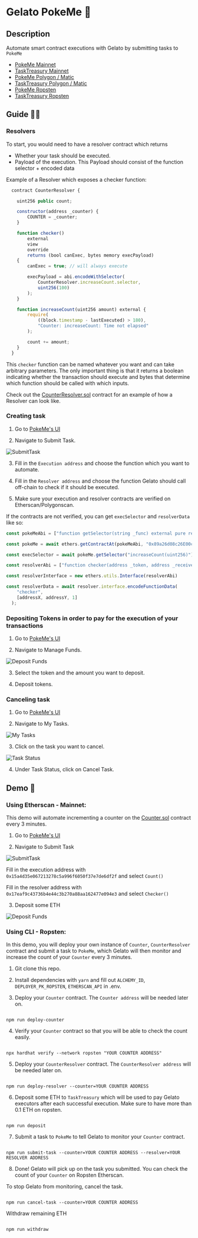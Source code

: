 # Gelato PokeMe 🍦

## Description

Automate smart contract executions with Gelato by submitting tasks to `PokeMe`

- [PokeMe Mainnet](https://etherscan.io/address/0x89a26d08c26E00cE935a775Ba74A984Ad346679b)
- [TaskTreasury Mainnet](https://etherscan.io/address/0x66e2F69df68C8F56837142bE2E8C290EfE76DA9f)
- [PokeMe Polygon / Matic](https://polygonscan.com/address/0x00e8f432b33D1C550E02Ff55c8413Fd50a931c39)
- [TaskTreasury Polygon / Matic](https://polygonscan.com/address/0xA8a7BBe83960B29789d5CB06Dcd2e6C1DF20581C)
- [PokeMe Ropsten](https://ropsten.etherscan.io/address/0x53638DFef84aAA6AAbA70F948d39d00001771d99)
- [TaskTreasury Ropsten](https://ropsten.etherscan.io/address/0x2705aCca70CdB3E326C1013eEA2c03A4f2935b66)

## Guide 🧑‍🦯

### Resolvers

To start, you would need to have a resolver contract which returns

- Whether your task should be executed.
- Payload of the execution. This Payload should consist of the function selector + encoded data

Example of a Resolver which exposes a checker function:

```js
  contract CounterResolver {

    uint256 public count;

    constructor(address _counter) {
        COUNTER = _counter;
    }

    function checker()
        external
        view
        override
        returns (bool canExec, bytes memory execPayload)
    {
        canExec = true; // will always execute

        execPayload = abi.encodeWithSelector(
            CounterResolver.increaseCount.selector,
            uint256(100)
        );
    }

    function increaseCount(uint256 amount) external {
        require(
            ((block.timestamp - lastExecuted) > 180),
            "Counter: increaseCount: Time not elapsed"
        );

        count += amount;
    }
  }
```

This `checker` function can be named whatever you want and can take arbitrary parameters. The only important thing is that it returns a boolean indicating whether the transaction should execute and bytes that determine which function should be called with which inputs.

Check out the [CounterResolver.sol](https://github.com/gelatodigital/poke-me/blob/4f47679db1833daa212c04a3828ef083fecb6c62/contracts/CounterResolver.sol) contract for an example of how a Resolver can look like.

### Creating task

1. Go to [PokeMe's UI](https://app.gelato.network/dashboard)
   
2. Navigate to Submit Task.

![SubmitTask](/submitTask1.png)

3. Fill in the `Execution address` and choose the function which you want to automate.

4. Fill in the `Resolver address` and choose the function Gelato should call off-chain to check if it should be executed.

5. Make sure your execution and resolver contracts are verified on Etherscan/Polygonscan.

If the contracts are not verified, you can get `execSelector` and `resolverData` like so:

```ts
const pokeMeAbi = ["function getSelector(string _func) external pure returns (bytes4)"]

const pokeMe = await ethers.getContractAt(pokeMeAbi, "0x89a26d08c26E00cE935a775Ba74A984Ad346679b");

const execSelector = await pokeMe.getSelector("increaseCount(uint256)");

const resolverAbi = ["function checker(address _token, address _receiver, uint256 amount) external view returns(bool canExec, bytes calldata execData)"]

const resolverInterface = new ethers.utils.Interface(resolverAbi)

const resolverData = await resolver.interface.encodeFunctionData(
    "checker",
    [addressX, addressY, 1]
  );
```

### Depositing Tokens in order to pay for the execution of your transactions

1. Go to [PokeMe's UI](https://app.gelato.network/dashboard)
   
2. Navigate to Manage Funds.

![Deposit Funds](/depositFunds.png)

3. Select the token and the amount you want to deposit.

4. Deposit tokens.

### Canceling task

1. Go to [PokeMe's UI](https://app.gelato.network/dashboard)
   
2. Navigate to My Tasks.

![My Tasks](/myTasks.png)

3. Click on the task you want to cancel.

![Task Status](/taskStatus.png)

4. Under Task Status, click on Cancel Task.

## Demo 🌟

### Using Etherscan - Mainnet:

This demo will automate incrementing a counter on the [Counter.sol](https://github.com/gelatodigital/poke-me/blob/4f47679db1833daa212c04a3828ef083fecb6c62/contracts/Counter.sol) contract every 3 minutes.

1. Go to [PokeMe's UI](https://app.gelato.network/dashboard)
   
2. Navigate to Submit Task

![SubmitTask](/submitTask2.png)

Fill in the execution address with `0x15a4d35e067213278c5a996f6050f37e7de6df2f` and select `Count()`

Fill in the resolver address with `0x17eaf9c43736b4e44c3b270a88aa162477e094e3` and select `Checker()`
 
3. Deposit some ETH 

![Deposit Funds](/depositFunds.png)


### Using CLI - Ropsten:

In this demo, you will deploy your own instance of `Counter`, `CounterResolver` contract and submit a task to `PokeMe`, which Gelato will then monitor and increase the count of your `Counter` every 3 minutes.

1. Git clone this repo.

2. Install dependencies with `yarn` and fill out `ALCHEMY_ID`, `DEPLOYER_PK_ROPSTEN`, `ETHERSCAN_API` in .env.

3. Deploy your `Counter` contract. The `Counter address` will be needed later on.

```

npm run deploy-counter

```

4. Verify your `Counter` contract so that you will be able to check the count easily.

```

npx hardhat verify --network ropsten "YOUR COUNTER ADDRESS"

```

5. Deploy your `CounterResolver` contract. The `CounterResolver address` will be needed later on.

```

npm run deploy-resolver --counter=YOUR COUNTER ADDRESS

```

6. Deposit some ETH to `TaskTreasury` which will be used to pay Gelato executors after each successful execution. Make sure to have more than 0.1 ETH on ropsten.

```

npm run deposit

```

7. Submit a task to `PokeMe` to tell Gelato to monitor your `Counter` contract.

```

npm run submit-task --counter=YOUR COUNTER ADDRESS --resolver=YOUR RESOLVER ADDRESS

```

8. Done! Gelato will pick up on the task you submitted. You can check the count of your `Counter` on Ropsten Etherscan.

To stop Gelato from monitoring, cancel the task.

```

npm run cancel-task --counter=YOUR COUNTER ADDRESS

```

Withdraw remaining ETH

```

npm run withdraw

```
